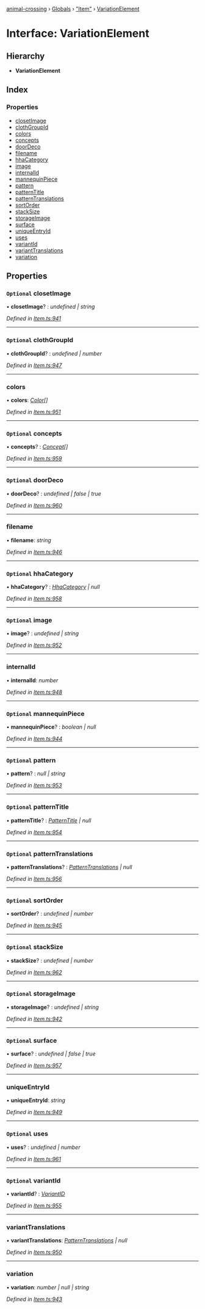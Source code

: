 [animal-crossing](../README.md) › [Globals](../globals.md) › ["Item"](../modules/_item_.md) › [VariationElement](_item_.variationelement.md)

# Interface: VariationElement

## Hierarchy

* **VariationElement**

## Index

### Properties

* [closetImage](_item_.variationelement.md#optional-closetimage)
* [clothGroupId](_item_.variationelement.md#optional-clothgroupid)
* [colors](_item_.variationelement.md#colors)
* [concepts](_item_.variationelement.md#optional-concepts)
* [doorDeco](_item_.variationelement.md#optional-doordeco)
* [filename](_item_.variationelement.md#filename)
* [hhaCategory](_item_.variationelement.md#optional-hhacategory)
* [image](_item_.variationelement.md#optional-image)
* [internalId](_item_.variationelement.md#internalid)
* [mannequinPiece](_item_.variationelement.md#optional-mannequinpiece)
* [pattern](_item_.variationelement.md#optional-pattern)
* [patternTitle](_item_.variationelement.md#optional-patterntitle)
* [patternTranslations](_item_.variationelement.md#optional-patterntranslations)
* [sortOrder](_item_.variationelement.md#optional-sortorder)
* [stackSize](_item_.variationelement.md#optional-stacksize)
* [storageImage](_item_.variationelement.md#optional-storageimage)
* [surface](_item_.variationelement.md#optional-surface)
* [uniqueEntryId](_item_.variationelement.md#uniqueentryid)
* [uses](_item_.variationelement.md#optional-uses)
* [variantId](_item_.variationelement.md#optional-variantid)
* [variantTranslations](_item_.variationelement.md#varianttranslations)
* [variation](_item_.variationelement.md#variation)

## Properties

### `Optional` closetImage

• **closetImage**? : *undefined | string*

*Defined in [Item.ts:941](https://github.com/Norviah/animal-crossing/blob/e9cea70/module/types/Item.ts#L941)*

___

### `Optional` clothGroupId

• **clothGroupId**? : *undefined | number*

*Defined in [Item.ts:947](https://github.com/Norviah/animal-crossing/blob/e9cea70/module/types/Item.ts#L947)*

___

###  colors

• **colors**: *[Color](../enums/_item_.color.md)[]*

*Defined in [Item.ts:951](https://github.com/Norviah/animal-crossing/blob/e9cea70/module/types/Item.ts#L951)*

___

### `Optional` concepts

• **concepts**? : *[Concept](../enums/_item_.concept.md)[]*

*Defined in [Item.ts:959](https://github.com/Norviah/animal-crossing/blob/e9cea70/module/types/Item.ts#L959)*

___

### `Optional` doorDeco

• **doorDeco**? : *undefined | false | true*

*Defined in [Item.ts:960](https://github.com/Norviah/animal-crossing/blob/e9cea70/module/types/Item.ts#L960)*

___

###  filename

• **filename**: *string*

*Defined in [Item.ts:946](https://github.com/Norviah/animal-crossing/blob/e9cea70/module/types/Item.ts#L946)*

___

### `Optional` hhaCategory

• **hhaCategory**? : *[HhaCategory](../enums/_item_.hhacategory.md) | null*

*Defined in [Item.ts:958](https://github.com/Norviah/animal-crossing/blob/e9cea70/module/types/Item.ts#L958)*

___

### `Optional` image

• **image**? : *undefined | string*

*Defined in [Item.ts:952](https://github.com/Norviah/animal-crossing/blob/e9cea70/module/types/Item.ts#L952)*

___

###  internalId

• **internalId**: *number*

*Defined in [Item.ts:948](https://github.com/Norviah/animal-crossing/blob/e9cea70/module/types/Item.ts#L948)*

___

### `Optional` mannequinPiece

• **mannequinPiece**? : *boolean | null*

*Defined in [Item.ts:944](https://github.com/Norviah/animal-crossing/blob/e9cea70/module/types/Item.ts#L944)*

___

### `Optional` pattern

• **pattern**? : *null | string*

*Defined in [Item.ts:953](https://github.com/Norviah/animal-crossing/blob/e9cea70/module/types/Item.ts#L953)*

___

### `Optional` patternTitle

• **patternTitle**? : *[PatternTitle](../enums/_item_.patterntitle.md) | null*

*Defined in [Item.ts:954](https://github.com/Norviah/animal-crossing/blob/e9cea70/module/types/Item.ts#L954)*

___

### `Optional` patternTranslations

• **patternTranslations**? : *[PatternTranslations](_item_.patterntranslations.md) | null*

*Defined in [Item.ts:956](https://github.com/Norviah/animal-crossing/blob/e9cea70/module/types/Item.ts#L956)*

___

### `Optional` sortOrder

• **sortOrder**? : *undefined | number*

*Defined in [Item.ts:945](https://github.com/Norviah/animal-crossing/blob/e9cea70/module/types/Item.ts#L945)*

___

### `Optional` stackSize

• **stackSize**? : *undefined | number*

*Defined in [Item.ts:962](https://github.com/Norviah/animal-crossing/blob/e9cea70/module/types/Item.ts#L962)*

___

### `Optional` storageImage

• **storageImage**? : *undefined | string*

*Defined in [Item.ts:942](https://github.com/Norviah/animal-crossing/blob/e9cea70/module/types/Item.ts#L942)*

___

### `Optional` surface

• **surface**? : *undefined | false | true*

*Defined in [Item.ts:957](https://github.com/Norviah/animal-crossing/blob/e9cea70/module/types/Item.ts#L957)*

___

###  uniqueEntryId

• **uniqueEntryId**: *string*

*Defined in [Item.ts:949](https://github.com/Norviah/animal-crossing/blob/e9cea70/module/types/Item.ts#L949)*

___

### `Optional` uses

• **uses**? : *undefined | number*

*Defined in [Item.ts:961](https://github.com/Norviah/animal-crossing/blob/e9cea70/module/types/Item.ts#L961)*

___

### `Optional` variantId

• **variantId**? : *[VariantID](../enums/_item_.variantid.md)*

*Defined in [Item.ts:955](https://github.com/Norviah/animal-crossing/blob/e9cea70/module/types/Item.ts#L955)*

___

###  variantTranslations

• **variantTranslations**: *[PatternTranslations](_item_.patterntranslations.md) | null*

*Defined in [Item.ts:950](https://github.com/Norviah/animal-crossing/blob/e9cea70/module/types/Item.ts#L950)*

___

###  variation

• **variation**: *number | null | string*

*Defined in [Item.ts:943](https://github.com/Norviah/animal-crossing/blob/e9cea70/module/types/Item.ts#L943)*
